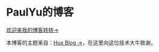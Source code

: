 # PaulYu的博客

<a href="https://paul-hit.github.io/" target="_blank">欢迎来我的博客转转&rarr;</a>

本博客的主题来自：[Hux Blog &rarr;](http://huangxuan.me)，在这里向这位技术大牛致谢。
